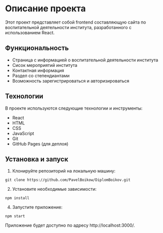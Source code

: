 
# Описание проекта

Этот проект представляет собой frontend составляющую сайта по воспитательной деятельности института, разработанного с использованием React. 

## Функциональность

- Страница с информацией о воспитательной деятельности института
- Сисок мероприятий института
- Контактная информация
- Раздел со степендиантами
- Возможность зарегистрироваться и авторизироваться

## Технологии

В проекте используются следующие технологии и инструменты:

- React
- HTML
- CSS
- JavaScript
- Git
- GitHub Pages (для деплоя)

## Установка и запуск

1. Клонируйте репозиторий на локальную машину:

`git clone https://github.com/PavelBoikow/DiplomBoikov.git`

2. Установите необходимые зависимости:

`npm install`

4. Запустите приложение:

`npm start`

Приложение будет доступно по адресу http://localhost:3000/.
